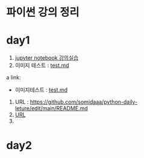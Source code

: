 # 파이썬 강의 정리

# day1
1. [jupyter notebook 강의실습](1-01JupyterNotebook.ipynb)
2. 이미지 테스트 : [test.md](test.md)

a link:
 - 이미지테스트 : <a href='test.md'>test.md</a>

1. URL : https://github.com/somidaaa/python-daily-leture/edit/main/README.md
2. [URL](https://github.com/somidaaa/python-daily-leture/edit/main/README.md)
3. 
# day2

